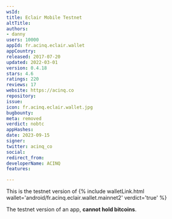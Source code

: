 ```yaml
---
wsId: 
title: Eclair Mobile Testnet
altTitle: 
authors:
- danny
users: 10000
appId: fr.acinq.eclair.wallet
appCountry: 
released: 2017-07-20
updated: 2022-03-01
version: 0.4.18
stars: 4.6
ratings: 220
reviews: 17
website: https://acinq.co
repository: 
issue: 
icon: fr.acinq.eclair.wallet.jpg
bugbounty: 
meta: removed
verdict: nobtc
appHashes: 
date: 2023-09-15
signer: 
twitter: acinq_co
social: 
redirect_from: 
developerName: ACINQ
features: 

---
```


This is the testnet version of {% include walletLink.html wallet='android/fr.acinq.eclair.wallet.mainnet2' verdict='true' %}

The testnet version of an app, **cannot hold bitcoins**.
